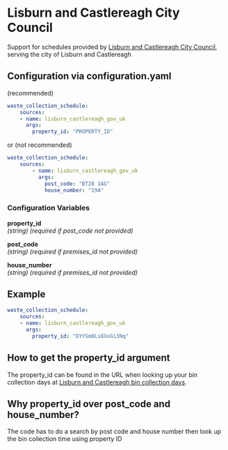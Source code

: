 # Lisburn and Castlereagh City Council

Support for schedules provided by [Lisburn and Castlereagh City Council](https://www.lisburncastlereagh.gov.uk/resident/bins-and-recycling/household-waste/collection-days-and-holiday-information), serving the city of Lisburn and Castlereagh

## Configuration via configuration.yaml

(recommended)

```yaml
waste_collection_schedule:
    sources:
    - name: lisburn_castlereagh_gov_uk
      args:
        property_id: "PROPERTY_ID"
```

or (not recommended)

```yaml
waste_collection_schedule:
    sources:
        - name: lisburn_castlereagh_gov_uk
          args:
            post_code: "BT28 1AG"
            house_number: "19A"
```

### Configuration Variables

**property_id**  
*(string) (required if post_code not provided)*

**post_code**  
*(string) (required if premises_id not provided)*

**house_number**  
*(string) (required if premises_id not provided)*

## Example

```yaml
waste_collection_schedule:
    sources:
    - name: lisburn_castlereagh_gov_uk
      args:
        property_id: "DYYSm8Ls8XxGi3Nq"
```

## How to get the property_id argument

The property_id can be found in the URL when looking up your
bin collection days at [Lisburn and Castlereagh bin collection days](https://lisburn.isl-fusion.com).

## Why property_id over post_code and house_number?

The code has to do a search by post code and house number then look up the bin collection time using property ID
